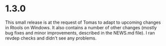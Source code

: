# 1.3.0

This small release is at the request of Tomas to adapt to
upcoming changes in Rtools on Windows.  It also contains
a number of other changes (mostly bug fixes and minor
improvements, described in the NEWS.md file).  I ran revdep
checks and didn't see any problems.
